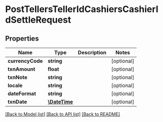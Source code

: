 # PostTellersTellerIdCashiersCashierIdSettleRequest

## Properties
Name | Type | Description | Notes
------------ | ------------- | ------------- | -------------
**currencyCode** | **string** |  | [optional] 
**txnAmount** | **float** |  | [optional] 
**txnNote** | **string** |  | [optional] 
**locale** | **string** |  | [optional] 
**dateFormat** | **string** |  | [optional] 
**txnDate** | [**\DateTime**](\DateTime.md) |  | [optional] 

[[Back to Model list]](../../README.md#documentation-for-models) [[Back to API list]](../../README.md#documentation-for-api-endpoints) [[Back to README]](../../README.md)

